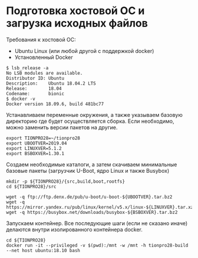 # Подготовка хостовой ОС и загрузка исходных файлов
Требования к хостовой ОС:
- Ubuntu Linux (или любой другой с поддержкой docker)
- Установленный Docker

```
$ lsb_release -a
No LSB modules are available.
Distributor ID: Ubuntu
Description:    Ubuntu 18.04.2 LTS
Release:        18.04
Codename:       bionic
$ docker -v
Docker version 18.09.6, build 481bc77
```
Устанавливаем переменные окружения, а также указываем базовую директорию где будет осуществляется сборка.
Если необходимо, можно заменить версии пакетов на другие.
```
export TIONPRO28=~/tionpro28
export UBOOTVER=2019.04
export LINUXVER=5.1.2
export BSBOXVER=1.30.1
```
Создаем необходимые каталоги, а затем скачиваем минимальные базовые пакеты (загрузчик U-Boot, ядро Linux и также Busybox)
```
mkdir -p ${TIONPRO28}/{src,build,boot,rootfs}
cd ${TIONPRO28}/src

wget -q ftp://ftp.denx.de/pub/u-boot/u-boot-${UBOOTVER}.tar.bz2
wget -q https://mirror.yandex.ru/pub/linux/kernel/v5.x/linux-${LINUXVER}.tar.xz
wget -q https://busybox.net/downloads/busybox-${BSBOXVER}.tar.bz2
```
Запускаем контейнер. Все последующие шаги (если не сказано иначе) делаются внутри изолированного контейнера docker.
```
cd ${TIONPRO28}
docker run -it --privileged -v $(pwd):/mnt -w /mnt -h tionpro28-build --net host ubuntu:18.10 bash
```

